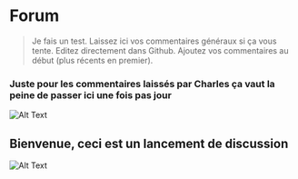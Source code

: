 # Forum
> Je fais un test. Laissez ici vos commentaires généraux si ça vous tente. Editez directement dans Github. Ajoutez vos commentaires au début (plus récents en premier).

### Juste pour les commentaires laissés par Charles ça vaut la peine de passer ici une fois pas jour
![Alt Text](https://media4.giphy.com/media/CaiVJuZGvR8HK/giphy.gif)

## Bienvenue, ceci est un lancement de discussion

![Alt Text](https://media2.giphy.com/media/QsY8yp5q4atcQ/giphy.gif)
